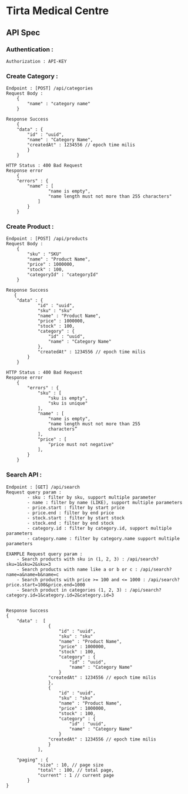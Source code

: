 # Tirta Medical Centre

## API Spec

### Authentication : 
    Authorization : API-KEY

### Create Category :
    Endpoint : [POST] /api/categories
    Request Body : 
        {
            "name" : "category name"
        }
    
    Response Success
        {
        "data" : {
            "id" : "uuid",
            "name" : "Category Name",
            "createdAt" : 1234556 // epoch time milis
            }
        }

    HTTP Status : 400 Bad Request
    Response error
        {
        "errors" : {
            "name" : [
                    "name is empty",
                    "name length must not more than 255 characters"
                ]
            }
        }

### Create Product :
    Endpoint : [POST] /api/products
    Request Body : 
        {
            "sku" : "SKU"
            "name" : "Product Name",
            "price" : 1000000,
            "stock" : 100,
            "categoryId" : "categoryId"
        }
    
    Response Success
       {
        "data" : {
                "id" : "uuid",
                "sku" : "sku"
                "name" : "Product Name",
                "price" : 1000000,
                "stock" : 100,
                "category" : {
                    "id" : "uuid",
                    "name" : "Category Name"
                },
                "createdAt" : 1234556 // epoch time milis
            }
        }

    HTTP Status : 400 Bad Request
    Response error
        {
            "errors" : {
                "sku" : [
                    "sku is empty",
                    "sku is unique"
                ],
                "name" : [
                    "name is empty",
                    "name length must not more than 255
                    characters”
                ],
                "price" : [
                    "price must not negative"
                ],
            }
        }

### Search API :
    Endpoint : [GET] /api/search
    Request query param : 
            - sku : filter by sku, support multiple parameter
            - name : filter by name (LIKE), support multiple parameters
            - price.start : filter by start price
            - price.end : filter by end price
            - stock.start : filter by start stock
            - stock.end : filter by end stock
            - category.id : filter by category.id, support multiple parameters
            - category.name : filter by category.name support multiple parameters

    EXAMPLE Request query param : 
        - Search products with sku in (1, 2, 3) : /api/search?sku=1&sku=2&sku=3
        - Search products with name like a or b or c : /api/search?name=a&name=b&name=c
        - Search products with price >= 100 and <= 1000 : /api/search?price.start=100&price.end=1000
        - Search product in categories (1, 2, 3) : /api/search?category.id=1&category.id=2&category.id=3

    
    Response Success
    {
        "data" :  [
                    {
                        "id" : "uuid",
                        "sku" : "sku"
                        "name" : "Product Name",
                        "price" : 1000000,
                        "stock" : 100,
                        "category" : {
                            "id" : "uuid",
                            "name" : "Category Name"
                        }
                    "createdAt" : 1234556 // epoch time milis
                    },
                    {
                        "id" : "uuid",
                        "sku" : "sku"
                        "name" : "Product Name",
                        "price" : 1000000,
                        "stock" : 100,
                        "category" : {
                            "id" : "uuid",
                            "name" : "Category Name"
                        }
                    "createdAt" : 1234556 // epoch time milis
                    }
                ],

        "paging" : {
                "size" : 10, // page size
                "total" : 100, // total page,
                "current" : 1 // current page
            }
    }   
